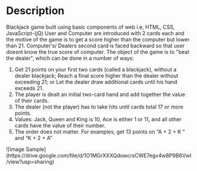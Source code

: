 <h1> Description </h1>
Blackjack game built using basic components of web i.e, HTML, CSS, JavaScript-(jQ)
User and Computer are introduced with 2 cards each and the motive of the game is to get a score higher than the computer but lower than 21. Computer's/ Dealers second card is faced backward so that user doesnt know the true score of computer.
 The object of the game is to "beat the dealer", which can be done in a number of
ways:
<ol>
  <li>
  Get 21 points on your first two cards (called a blackjack), without a dealer blackjack;
  Reach a final score higher than the dealer without exceeding 21; or
  Let the dealer draw additional cards until his hand exceeds 21.
  </li>
  <li>
    The player is dealt an initial two-card hand and add together the value of their cards.
  </li>
  <li>
    The dealer (not the player) has to take hits until cards total 17 or more points.
  </li>
  <li>
    Values: Jack, Queen and King is 10, Ace is either 1 or 11, and all other cards have the value of their number.
  </li>
  <li>
    The order does not matter. For examples, get 13 points on “A + 2 + K “ and “K + 2 + A”
  </li>
</ol>
![Image Sample](https://drive.google.com/file/d/1O1MGrXXXQdowcrsCWE7egv4w8P9B6VwI/view?usp=sharing)

